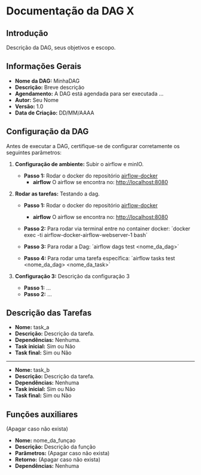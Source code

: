 # Documentação da DAG X

<!-- START doctoc generated TOC please keep comment here to allow auto update -->
<!-- DON'T EDIT THIS SECTION, INSTEAD RE-RUN doctoc TO UPDATE -->
<!-- END doctoc generated TOC please keep comment here to allow auto update -->

## Introdução

Descrição da DAG, seus objetivos e escopo.

## Informações Gerais

- **Nome da DAG:** MinhaDAG
- **Descrição:** Breve descrição
- **Agendamento:** A DAG está agendada para ser executada ...
- **Autor:** Seu Nome
- **Versão:** 1.0
- **Data de Criação:** DD/MM/AAAA

## Configuração da DAG

Antes de executar a DAG, certifique-se de configurar corretamente os seguintes parâmetros:

1. **Configuração de ambiente:** Subir o airflow e minIO.
    - **Passo 1:** Rodar o docker do repositório [airflow-docker](https://gitlab.com/lappis-unb/decidimbr/airflow-docker)
        - **airflow** O airflow se encontra no: <http://localhost:8080>

2. **Rodar as tarefas:** Testando a dag.
    - **Passo 1:** Rodar o docker do repositório [airflow-docker](https://gitlab.com/lappis-unb/decidimbr/airflow-docker)
        - **airflow** O airflow se encontra no: <http://localhost:8080>

    - **Passo 2:** Para rodar via terminal entre no container docker: ´docker exec -ti airflow-docker-airflow-webserver-1 bash´

    - **Passo 3:** Para rodar a Dag: ´airflow dags test <nome_da_dag>´

    - **Passo 4:** Para rodar uma tarefa específica: ´airflow tasks test <nome_da_dag> <nome_da_task>´

3. **Configuração 3:** Descrição da configuração 3
   - **Passo 1:** ...
   - **Passo 2:** ...

## Descrição das Tarefas

- **Nome:** task_a
- **Descrição:** Descrição da tarefa.
- **Dependências:** Nenhuma.
- **Task inicial:** Sim ou Não
- **Task final:** Sim ou Não

---

- **Nome:** task_b
- **Descrição:** Descrição da tarefa.
- **Dependências:** Nenhuma
- **Task inicial:** Sim ou Não
- **Task final:** Sim ou Não

## Funções auxiliares

(Apagar caso não exista)

- **Nome:** nome_da_funçao
- **Descrição:** Descrição da função
- **Parâmetros:** (Apagar caso não exista)
- **Retorno:** (Apagar caso não exista)
- **Dependências:** Nenhuma
